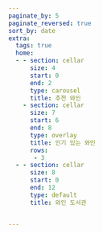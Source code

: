```yaml
---
paginate_by: 5
paginate_reversed: true
sort_by: date
extra:
  tags: true
  home:
  - - section: cellar
      size: 4
      start: 0
      end: 2
      type: carousel
      title: 추천 와인
    - section: cellar
      size: 7
      start: 6
      end: 8
      type: overlay 
      title: 인기 있는 와인
      rows:
       - 3
  - - section: cellar
      size: 8
      start: 0
      end: 12
      type: default
      title: 와인 도서관


---
```

